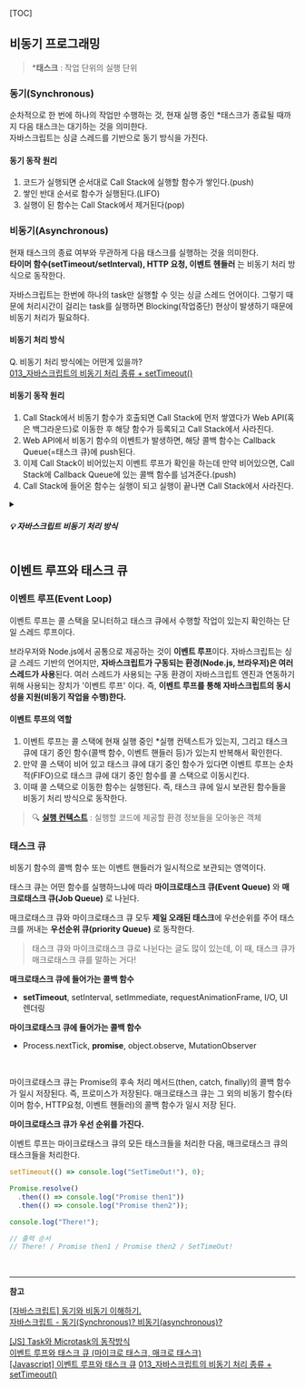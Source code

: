 [TOC]

## 비동기 프로그래밍

> ***태스크** : 작업 단위의 실행 단위

### 동기(Synchronous) 

순차적으로 한 번에 하나의 작업만 수행하는 것, 현재 실행 중인 *태스크가 종료될 때까지 다음 태스크는 대기하는 것을 의미한다.   
자바스크립트는 싱글 스레드를 기반으로 동기 방식을 가진다.

#### 동기 동작 원리

1. 코드가 실행되면 순서대로 Call Stack에 실행할 함수가 쌓인다.(push)
2. 쌓인 반대 순서로 함수가 실행된다.(LIFO)
3. 실행이 된 함수는 Call Stack에서 제거된다(pop)

### 비동기(Asynchronous) 

현재 태스크의 종료 여부와 무관하게 다음 태스크를 실행하는 것을 의미한다.  
**타이머 함수(setTimeout/setInterval), HTTP 요청, 이벤트 헨들러** 는 비동기 처리 방식으로 동작한다.

자바스크립트는 한번에 하나의 task만 실행할 수 잇는 싱글 스레드 언어이다. 그렇기 때문에 처리시간이 걸리는 task를 실행하면 Blocking(작업중단) 현상이 발생하기 때문에 비동기 처리가 필요하다.

#### 비동기 처리 방식

Q. 비동기 처리 방식에는 어떤게 있을까?  
[013_자바스크립트의 비동기 처리 종류 + setTimeout()](https://sangseophwang.tistory.com/103)

#### 비동기 동작 원리

1. Call Stack에서 비동기 함수가 호출되면 Call Stack에 먼저 쌓였다가 Web API(혹은 백그라운드)로 이동한 후 해당 함수가 등록되고 Call Stack에서 사라진다.
2. Web API에서 비동기 함수의 이벤트가 발생하면, 해당 콜백 함수는 Callback Queue(=태스크 큐)에 push된다.
3. 이제 Call Stack이 비어있는지 이벤트 루프가 확인을 하는데 만약 비어있으면, Call Stack에 Callback Queue에 있는 콜백 함수를 넘겨준다.(push)
4. Call Stack에 들어온 함수는 실행이 되고 실행이 끝나면 Call Stack에서 사라진다. 

<details>
  <summary><h5>💡 자바스크립트 비동기 처리 방식</h5></summary>

<div align="center">
   <img src="https://blog.kakaocdn.net/dn/bMlLfs/btqFQ9i1iD3/ZQE2tqi7lx7LUhTwK1tDtK/img.png" width="50%">
</div>

<a href="https://github.com/FrontCS-Study/CS-Study/blob/main/CS/4회차_프로세스와 스레드(멀티%2C 싱글)_김연수.md#자바스크립트-비동기-처리-방식">[4회차_프로세스와 스레드\_김연수.md] 자바스크립트 비동기 처리 방식</a>

[[JS] 이벤트 루프(Event Loop)와 동시성(Concurrency)](https://velog.io/@jiseong/%EC%9D%B4%EB%B2%A4%ED%8A%B8-%EB%A3%A8%ED%94%84Event-Loop%EC%99%80-%EB%8F%99%EC%8B%9C%EC%84%B1Concurrency)

</details>


## 이벤트 루프와 태스크 큐


### 이벤트 루프(Event Loop)

이벤트 루프는 콜 스택을 모니터하고 태스크 큐에서 수행할 작업이 있는지 확인하는 단일 스레드 루프이다.

브라우저와 Node.js에서 공통으로 제공하는 것이 **이벤트 루프**이다. 자바스크립트는 싱글 스레드 기반의 언어지만, **자바스크립트가 구동되는 환경(Node.js, 브라우저)은 여러 스레드가 사용**된다. 여러 스레드가 사용되는 구동 환경이 자바스크립트 엔진과 연동하기 위해 사용되는 장치가 '이벤트 루프' 이다. 즉, **이벤트 루프를 통해 자바스크립트의 동시성을 지원(비동기 작업을 수행)한다.**

#### 이벤트 루프의 역할

1. 이벤트 루프는 콜 스택에 현재 실행 중인 *실행 컨텍스트가 있는지, 그리고 태스크 큐에 대기 중인 함수(콜백 함수, 이벤트 핸들러 등)가 있는지 반복해서 확인한다.
2. 만약 콜 스택이 비어 있고 태스크 큐에 대기 중인 함수가 있다면 이벤트 루프는 순차적(FIFO)으로 태스크 큐에 대기 중인 함수를 콜 스택으로 이동시킨다.
3. 이때 콜 스택으로 이동한 함수는 실행된다. 즉, 태스크 큐에 일시 보관된 함수들을 비동기 처리 방식으로 동작한다.

> 🔍 [**실행 컨텍스트**](https://github.com/FrontCS-Study/CS-Study/blob/main/JavaScript/13%ED%9A%8C%EC%B0%A8_%EC%8A%A4%EC%BD%94%ED%94%84%2Cthis%2Cstrick%20mode%2C%EC%8B%A4%ED%96%89%EC%BB%A8%ED%85%8D%EC%8A%A4%ED%8A%B8_%EA%B9%80%EC%97%B0%EC%88%98.md#%EC%8B%A4%ED%96%89-%EC%BB%A8%ED%85%8D%EC%8A%A4%ED%8A%B8) : 실행할 코드에 제공할 환경 정보들을 모아놓은 객체

### 태스크 큐

비동기 함수의 콜백 함수 또는 이벤트 핸들러가 일시적으로 보관되는 영역이다.

태스크 큐는 어떤 함수를 실행하느냐에 따라 **마이크로태스크 큐(Event Queue)** 와 **매크로태스크 큐(Job Queue)** 로 나뉜다.  

매크로태스크 큐와 마이크로태스크 큐 모두 **제일 오래된 태스크**에 우선순위를 주어 태스크를 꺼내는 **우선순위 큐(priority Queue)** 로 동작한다.

> 태스크 큐와 마이크로태스크 큐로 나뉜다는 글도 많이 있는데, 이 때, 태스크 큐가 매크로태스크 큐를 말하는 거다!

**매크로태스크 큐에 들어가는 콜백 함수**

- **setTimeout**, setInterval, setImmediate, requestAnimationFrame, I/O, UI 렌더링

**마이크로태스크 큐에 들어가는 콜백 함수**

- Process.nextTick, **promise**, object.observe, MutationObserver

<br>

마이크로태스크 큐는 Promise의 후속 처리 메서드(then, catch, finally)의 콜백 함수가 일시 저장된다. 즉, 프로미스가 저장된다.
매크로태스크 큐는 그 외의 비동기 함수(타이머 함수, HTTP요청, 이벤트 헨들러)의 콜백 함수가 일시 저장 된다.

**마이크로태스크 큐가 우선 순위를 가진다.**

이벤트 루프는 마이크로태스크 큐의 모든 태스크들을 처리한 다음, 매크로태스크 큐의 태스크들을 처리한다.

```js
setTimeout(() => console.log("SetTimeOut!"), 0);

Promise.resolve()
  .then(() => console.log("Promise then1"))
  .then(() => console.log("Promise then2"));

console.log("There!");

// 출력 순서 
// There! / Promise then1 / Promise then2 / SetTimeOut!
```

<br>

---

**참고**

[[자바스크립트] 동기와 비동기 이해하기.](https://gobae.tistory.com/100)  
[자바스크립트 - 동기(Synchronous)? 비동기(asynchronous)?](https://ljtaek2.tistory.com/142)  

[[JS] Task와 Microtask의 동작방식](https://baeharam.netlify.app/posts/javascript/JS-Task%EC%99%80-Microtask%EC%9D%98-%EB%8F%99%EC%9E%91%EB%B0%A9%EC%8B%9D)  
[이벤트 루프와 태스크 큐 (마이크로 태스크, 매크로 태스크)](https://velog.io/@yejineee/%EC%9D%B4%EB%B2%A4%ED%8A%B8-%EB%A3%A8%ED%94%84%EC%99%80-%ED%83%9C%EC%8A%A4%ED%81%AC-%ED%81%90-%EB%A7%88%EC%9D%B4%ED%81%AC%EB%A1%9C-%ED%83%9C%EC%8A%A4%ED%81%AC-%EB%A7%A4%ED%81%AC%EB%A1%9C-%ED%83%9C%EC%8A%A4%ED%81%AC-g6f0joxx)   
[[Javascript] 이벤트 루프와 태스크 큐](https://narup.tistory.com/261)
[013_자바스크립트의 비동기 처리 종류 + setTimeout()](https://sangseophwang.tistory.com/103)
